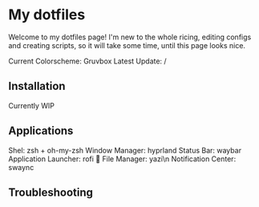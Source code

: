 # My dotfiles
Welcome to my dotfiles page! I'm new to the whole ricing, editing configs and creating scripts, so it will take some time, until this page looks nice.

Current Colorscheme: Gruvbox
Latest Update: /

## Installation
Currently WIP

## Applications
Shel: zsh + oh-my-zsh
Window Manager: hyprland
Status Bar: waybar
Application Launcher: rofi
📂 File Manager: yazi\n
Notification Center: swaync

## Troubleshooting
